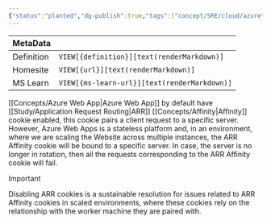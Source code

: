 ```yaml
---
{"status":"planted","dg-publish":true,"tags":["concept/SRE/cloud/azure"],"creation_date":"2024-05-03 23:06","definition":"Where we are scaling the Website across multiple instances, the ARR Affinity cookie will be bound to a specific server.","ms-learn-url":"undefined","url":"undefined","aliases":["ARR afinity"],"permalink":"/concepts/arr-affinity-cookie/","dgPassFrontmatter":true}
---
```


| MetaData   |                                              |
| ---------- | -------------------------------------------- |
| Definition | `VIEW[{definition}][text(renderMarkdown)]`   |
| Homesite   | `VIEW[{url}][text(renderMarkdown)]`          |
| MS Learn   | `VIEW[{ms-learn-url}][text(renderMarkdown)]` |

[[Concepts/Azure Web App\|Azure Web App]] by default have [[Study/Application Request Routing\|ARR]] [[Concepts/Affinity\|Affinity]] cookie enabled, this cookie pairs a client request to a specific server. However, Azure Web Apps is a stateless platform and, in an environment, where we are scaling the Website across multiple instances, the ARR Affinity cookie will be bound to a specific server. In case, the server is no longer in rotation, then all the requests corresponding to the ARR Affinity cookie will fail.

> [!important] 
> Disabling ARR cookies is a sustainable resolution for issues related to ARR Affinity cookies in scaled environments, where these cookies rely on the relationship with the worker machine they are paired with.